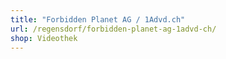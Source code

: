 ```yaml
---
title: "Forbidden Planet AG / 1Advd.ch"
url: /regensdorf/forbidden-planet-ag-1advd-ch/
shop: Videothek
---
```

